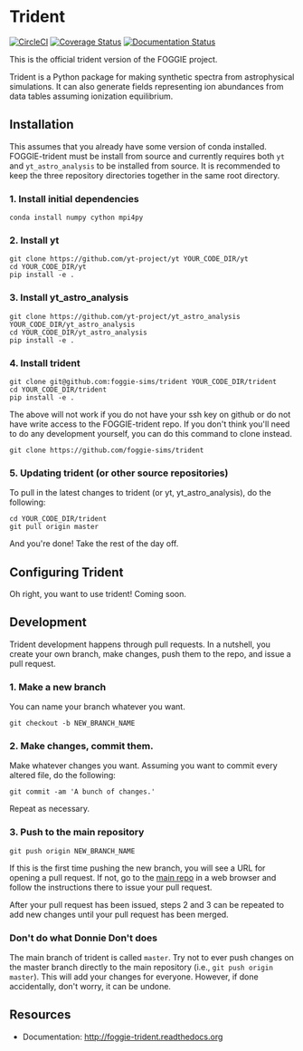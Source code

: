 # Trident

[![CircleCI](https://circleci.com/gh/foggie-sims/trident/tree/master.svg?style=svg)](https://circleci.com/gh/foggie-sims/trident/tree/master)
[![Coverage Status](https://coveralls.io/repos/github/foggie-sims/trident/badge.svg?branch=master)](https://coveralls.io/github/foggie-sims/trident?branch=master)
[![Documentation Status](https://readthedocs.org/projects/foggie-trident/badge/?version=latest)](https://foggie-trident.readthedocs.io/en/latest/?badge=latest)

This is the official trident version of the FOGGIE project.

Trident is a Python package for making synthetic spectra from
astrophysical simulations. It can also generate fields representing
ion abundances from data tables assuming ionization equilibrium.

## Installation

This assumes that you already have some version of conda installed.
FOGGIE-trident must be install from source and currently requires both
`yt` and `yt_astro_analysis` to be installed from source. It is
recommended to keep the three repository directories together in the
same root directory.

### 1. Install initial dependencies
```
conda install numpy cython mpi4py
```

### 2. Install yt
```
git clone https://github.com/yt-project/yt YOUR_CODE_DIR/yt
cd YOUR_CODE_DIR/yt
pip install -e .
```

### 3. Install yt_astro_analysis
```
git clone https://github.com/yt-project/yt_astro_analysis YOUR_CODE_DIR/yt_astro_analysis
cd YOUR_CODE_DIR/yt_astro_analysis
pip install -e .
```

### 4. Install trident
```
git clone git@github.com:foggie-sims/trident YOUR_CODE_DIR/trident
cd YOUR_CODE_DIR/trident
pip install -e .
```

The above will not work if you do not have your ssh key on github
or do not have write access to the FOGGIE-trident repo. If you
don't think you'll need to do any development yourself, you can do
this command to clone instead.
```
git clone https://github.com/foggie-sims/trident
```

### 5. Updating trident (or other source repositories)
To pull in the latest changes to trident (or yt, yt_astro_analysis),
do the following:
```
cd YOUR_CODE_DIR/trident
git pull origin master
```

And you're done! Take the rest of the day off.

## Configuring Trident

Oh right, you want to use trident! Coming soon.

## Development

Trident development happens through pull requests. In a nutshell, you
create your own branch, make changes, push them to the repo, and issue
a pull request.

### 1. Make a new branch
You can name your branch whatever you want.
```
git checkout -b NEW_BRANCH_NAME
```

### 2. Make changes, commit them.
Make whatever changes you want. Assuming you want to commit every
altered file, do the following:
```
git commit -am 'A bunch of changes.'
```
Repeat as necessary.

### 3. Push to the main repository
```
git push origin NEW_BRANCH_NAME
```
If this is the first time pushing the new branch, you will see a URL
for opening a pull request. If not, go to the
[main repo](https://github.com/foggie-sims/trident) in a web browser
and follow the instructions there to issue your pull request.

After your pull request has been issued, steps 2 and 3 can be repeated
to add new changes until your pull request has been merged.

### Don't do what Donnie Don't does

The main branch of trident is called `master`. Try not to ever push
changes on the master branch directly to the main repository (i.e.,
`git push origin master`). This will add your changes for
everyone. However, if done accidentally, don't worry, it can be
undone.

## Resources

 * Documentation: http://foggie-trident.readthedocs.org
